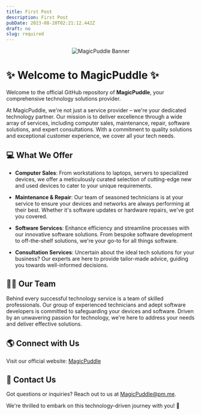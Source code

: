 ```yaml
---
title: First Post
description: First Post
pubDate: 2023-08-20T02:21:12.442Z
draft: no
slug: required
---
```


<p align="center">
  <img src="https://github.com/MagicPuddle/media/blob/875e5e99f1e108c12e5da44c4e8a571af9ca7776/banner.png" alt="MagicPuddle Banner">
</p>

# :sparkles: Welcome to MagicPuddle :sparkles:

Welcome to the official GitHub repository of **MagicPuddle**, your comprehensive technology solutions provider.

At MagicPuddle, we're not just a service provider – we're your dedicated technology partner. Our mission is to deliver excellence through a wide array of services, including computer sales, maintenance, repair, software solutions, and expert consultations. With a commitment to quality solutions and exceptional customer experience, we cover all your tech needs.

## :computer: What We Offer

- **Computer Sales**: From workstations to laptops, servers to specialized devices, we offer a meticulously curated selection of cutting-edge new and used devices to cater to your unique requirements.

- **Maintenance & Repair**: Our team of seasoned technicians is at your service to ensure your devices and networks are always performing at their best. Whether it's software updates or hardware repairs, we've got you covered.

- **Software Services**: Enhance efficiency and streamline processes with our innovative software solutions. From bespoke software development to off-the-shelf solutions, we're your go-to for all things software.

- **Consultation Services**: Uncertain about the ideal tech solutions for your business? Our experts are here to provide tailor-made advice, guiding you towards well-informed decisions.

## :man_technologist: Our Team

Behind every successful technology service is a team of skilled professionals. Our group of experienced technicians and adept software developers is committed to safeguarding your devices and software. Driven by an unwavering passion for technology, we're here to address your needs and deliver effective solutions.

## :earth_americas: Connect with Us

Visit our official website: [MagicPuddle](https://magicpuddle.netlify.app/)

## :email: Contact Us

Got questions or inquiries? Reach out to us at <MagicPuddle@pm.me>.

We're thrilled to embark on this technology-driven journey with you! :rocket:
